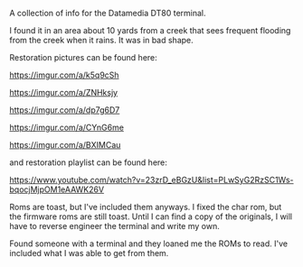 A collection of info for the Datamedia DT80 terminal.

I found it in an area about 10 yards from a creek that sees frequent flooding from the creek when it rains. It was in bad shape.

Restoration pictures can be found here:

https://imgur.com/a/k5q9cSh

https://imgur.com/a/ZNHksjy

https://imgur.com/a/dp7g6D7

https://imgur.com/a/CYnG6me

https://imgur.com/a/BXIMCau

and restoration playlist can be found here:

https://www.youtube.com/watch?v=23zrD_eBGzU&list=PLwSyG2RzSC1Ws-bqocjMjpOM1eAAWK26V

Roms are toast, but I've included them anyways. I fixed the char rom, but the firmware roms are still toast. Until I can find a copy of the originals, I will have to
reverse engineer the terminal and write my own.

Found someone with a terminal and they loaned me the ROMs to read. I've included what I was able to get from them.